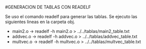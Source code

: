 #GENERACION DE TABLAS CON READELF

Se uso el comando readelf para generar las tablas. Se ejecuto las siguientes lineas en la carpeta obj.<br>

- main2.o -> readelf -h main2.o > ../../tablas/main2_table.txt
- addvec.o -> readelf -h addvec.o > ../../tablas/addvec_table.txt
- multvec.o -> readelf -h multvec.o > ../../tablas/multvec_table.txt
